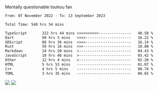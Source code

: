 Mentally questionable touhou fan



<!--START_SECTION:waka-->

```txt
From: 07 November 2022 - To: 13 September 2023

Total Time: 548 hrs 54 mins

TypeScript       222 hrs 44 mins >>>>>>>>>>---------------   40.58 %
Dart             89 hrs 3 mins   >>>>---------------------   16.22 %
GDScript         88 hrs 36 mins  >>>>---------------------   16.14 %
Rust             59 hrs 16 mins  >>>----------------------   10.80 %
Markdown         24 hrs 20 mins  >------------------------   04.43 %
JavaScript       18 hrs 46 mins  >------------------------   03.42 %
Other            12 hrs 4 mins   >------------------------   02.20 %
HTML             5 hrs 53 mins   -------------------------   01.07 %
C++              4 hrs 5 mins    -------------------------   00.74 %
TOML             3 hrs 35 mins   -------------------------   00.65 %
```

<!--END_SECTION:waka-->

![](https://posei.me/horse_going_hard.gif)
![](https://posei.me/horse_going_hard.gif)
